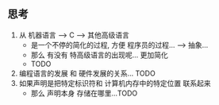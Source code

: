 ## 思考
1. 从 机器语言 --> C --> 其他高级语言
    - 是一个不停的简化的过程, 方便 程序员的过程...  --> 抽象...
    - 那么 有没有 特高级语言的出现呢... 更加简化
    - TODO
2. 编程语言的发展 和 硬件发展的关系... TODO
3. 如果声明是把特定标识符和 计算机内存中的特定位置 联系起来
   - 那么 声明本身 存储在哪里...TODO